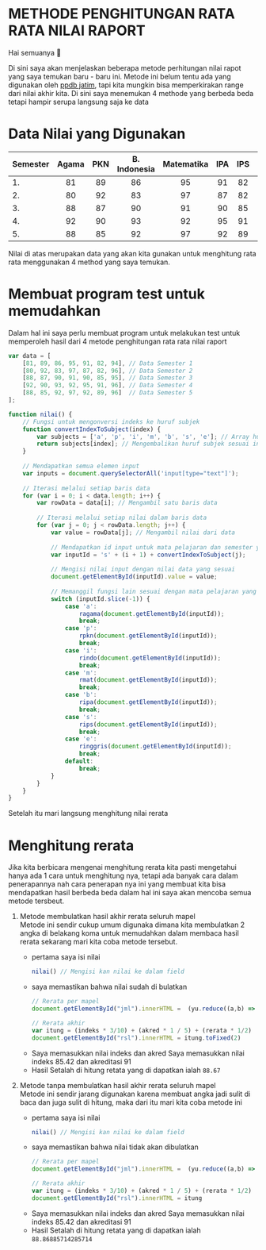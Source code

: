 # METHODE PENGHITUNGAN RATA RATA NILAI RAPORT

Hai semuanya 👋

Di sini saya akan menjelaskan beberapa metode perhitungan nilai rapot yang saya temukan baru - baru ini. 
Metode ini belum tentu ada yang digunakan oleh [ppdb jatim](https://ppdbjatim.net/), tapi kita mungkin bisa 
memperkirakan range dari nilai akhir kita. Di sini saya menemukan 4 methode yang berbeda beda tetapi hampir serupa
langsung saja ke data

# Data Nilai yang Digunakan

| Semester |  Agama  |  PKN  | B. Indonesia | Matematika |   IPA   |   IPS   | B. Inggris  |
|:---------|:-------:|:-----:|:------------:|:----------:|:-------:|:-------:|:-----------:|
|    1.    |   81    |   89  |      86      |     95     |    91   |    82   |     94      |
|    2.    |   80    |   92  |      83      |     97     |    87   |    82   |     96      |
|    3.    |   88    |   87  |      90      |     91     |    90   |    85   |     95      |
|    4.    |   92    |   90  |      93      |     92     |    95   |    91   |     96      |
|    5.    |   88    |   85  |      92      |     97     |    92   |    89   |     96      |

Nilai di atas merupakan data yang akan kita gunakan untuk menghitung rata rata menggunakan 4 method 
yang saya temukan. 

# Membuat program test untuk memudahkan

Dalam hal ini saya perlu membuat program untuk melakukan test untuk memperoleh hasil dari
4 metode penghitungan rata rata nilai raport 
```js
var data = [
    [81, 89, 86, 95, 91, 82, 94], // Data Semester 1
    [80, 92, 83, 97, 87, 82, 96], // Data Semester 2
    [88, 87, 90, 91, 90, 85, 95], // Data Semester 3
    [92, 90, 93, 92, 95, 91, 96], // Data Semester 4
    [88, 85, 92, 97, 92, 89, 96]  // Data Semester 5
];

function nilai() {
    // Fungsi untuk mengonversi indeks ke huruf subjek
    function convertIndexToSubject(index) {
        var subjects = ['a', 'p', 'i', 'm', 'b', 's', 'e']; // Array huruf subjek sesuai urutan data
        return subjects[index]; // Mengembalikan huruf subjek sesuai indeks
    }
    
    // Mendapatkan semua elemen input
    var inputs = document.querySelectorAll('input[type="text"]');
    
    // Iterasi melalui setiap baris data
    for (var i = 0; i < data.length; i++) {
        var rowData = data[i]; // Mengambil satu baris data
        
        // Iterasi melalui setiap nilai dalam baris data
        for (var j = 0; j < rowData.length; j++) {
            var value = rowData[j]; // Mengambil nilai dari data
            
            // Mendapatkan id input untuk mata pelajaran dan semester yang sesuai
            var inputId = 's' + (i + 1) + convertIndexToSubject(j);
            
            // Mengisi nilai input dengan nilai data yang sesuai
            document.getElementById(inputId).value = value;
            
            // Memanggil fungsi lain sesuai dengan mata pelajaran yang diisi
            switch (inputId.slice(-1)) {
                case 'a':
                    ragama(document.getElementById(inputId));
                    break;
                case 'p':
                    rpkn(document.getElementById(inputId));
                    break;
                case 'i':
                    rindo(document.getElementById(inputId));
                    break;
                case 'm':
                    rmat(document.getElementById(inputId));
                    break;
                case 'b':
                    ripa(document.getElementById(inputId));
                    break;
                case 's':
                    rips(document.getElementById(inputId));
                    break;
                case 'e':
                    ringgris(document.getElementById(inputId));
                    break;
                default:
                    break;
            }
        }
    }
} 
```
Setelah itu mari langsung menghitung nilai rerata

# Menghitung rerata

Jika kita berbicara mengenai menghitung rerata kita pasti mengetahui hanya ada 1 cara untuk menghitung nya, tetapi ada banyak cara dalam penerapannya 
nah cara penerapan nya ini yang membuat kita bisa mendapatkan hasil berbeda beda dalam hal ini saya akan mencoba semua
metode tersbeut.

1. Metode membulatkan hasil akhir rerata seluruh mapel \
Metode ini sendir cukup umum digunaka dimana kita membulatkan 2 angka di belakang koma untuk memudahkan dalam membaca hasil rerata sekarang mari kita coba metode tersebut.
   - pertama saya isi nilai
        ```js
        nilai() // Mengisi kan nilai ke dalam field
        ```
   - saya memastikan bahwa nilai sudah di bulatkan
        ```js
        // Rerata per mapel
        document.getElementById("jml").innerHTML =  (yu.reduce((a,b) => a + b , 0) / 7).toFixed(2)
        ```
        ```js
        // Rerata akhir
        var itung = (indeks * 3/10) + (akred * 1 / 5) + (rerata * 1/2)
        document.getElementById("rsl").innerHTML = itung.toFixed(2)
        ```
   - Saya memasukkan nilai indeks dan akred
        Saya memasukkan nilai indeks 85.42 dan akreditasi 91
   - Hasil 
        Setalah di hitung retata yang di dapatkan ialah ``88.67``

2. Metode tanpa membulatkan hasil akhir rerata seluruh mapel \
Metode ini sendir jarang digunakan karena membuat angka jadi sulit di baca dan juga sulit di hitung, maka dari itu mari kita coba metode ini
   - pertama saya isi nilai
        ```js
        nilai() // Mengisi kan nilai ke dalam field
        ```
   - saya memastikan bahwa nilai tidak akan dibulatkan 
        ```js
        // Rerata per mapel
        document.getElementById("jml").innerHTML =  (yu.reduce((a,b) => a + b , 0) / 7)
        ```
        ```js
        // Rerata akhir
        var itung = (indeks * 3/10) + (akred * 1 / 5) + (rerata * 1/2)
        document.getElementById("rsl").innerHTML = itung
        ```
   - Saya memasukkan nilai indeks dan akred
        Saya memasukkan nilai indeks 85.42 dan akreditasi 91
   - Hasil 
        Setalah di hitung retata yang di dapatkan ialah ``88.86885714285714``
